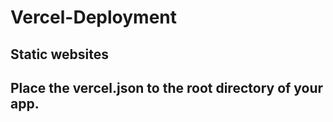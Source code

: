 # Vercel-Deployment

## Static websites
## Place the vercel.json to the root directory of your app.

